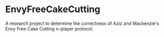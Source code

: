 # EnvyFreeCakeCutting
A research project to determine the correctness of Aziz and Mackenzie's Envy Free Cake Cutting n-player protocol.
